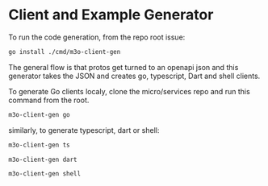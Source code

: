 # Client and Example Generator

To run the code generation, from the repo root issue:

```sh
go install ./cmd/m3o-client-gen
```

The general flow is that protos get turned to an openapi json and this generator takes the JSON and creates go, typescript, Dart and shell clients.

To generate Go clients localy, clone the micro/services repo and run this command from the root.

```sh
m3o-client-gen go
```

similarly, to generate typescript, dart or shell:

```sh
m3o-client-gen ts
```

```sh
m3o-client-gen dart
```

```sh
m3o-client-gen shell
```
